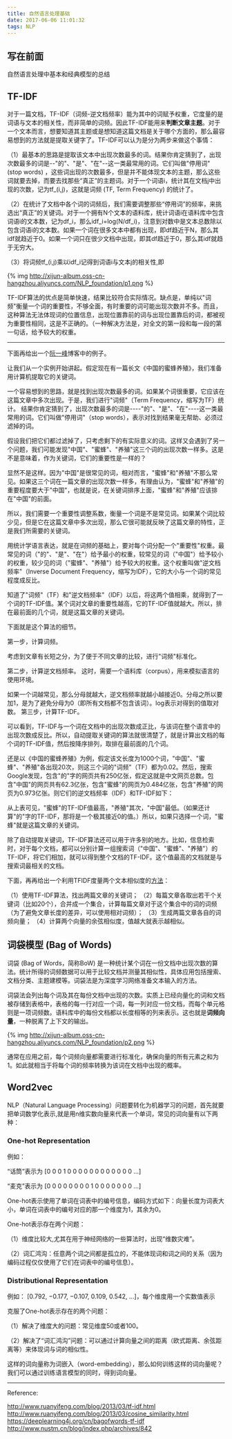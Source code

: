 ```yaml
---
title: 自然语言处理基础
date: 2017-06-06 11:01:32
tags: NLP
---
```


## 写在前面

自然语言处理中基本和经典模型的总结

## TF-IDF

对于一篇文档，TF-IDF（词频-逆文档频率）能为其中的词赋予权重，它度量的是词语与文本的相关性，而非简单的词频。因此TF-IDF能用来**判断文章主题**。对于一个文本而言，想要知道其主题或是想知道这篇文档是关于哪个方面的，那么最容易想到的方法就是提取关键字了。TF-IDF可以认为是分为两步来做这个事情：

<!-- more -->

（1）最基本的思路是提取该文本中出现次数最多的词。结果你肯定猜到了，出现次数最多的词是--"的"、"是"、"在"--这一类最常用的词。它们叫做"停用词" (stop words) ，这些词出现的次数最多，但是并不能体现文本的主题，那么这些词就要去掉，而要去找那些“真正”的主题词。对于一个词语i，统计其在文档j中出现的次数，记为tf_(i,j)，这就是词频 (TF, Term Frequency) 的统计了。

（2）在统计了文档中各个词的词频后，我们需要调整那些“停用词”的频率，来挑选出“真正”的关键词。对于一个拥有N个文本的语料库，统计词语i在语料库中包含词语i的文本数，记为df_i，那么idf_i=log(N/df_i)，注意到对数中是文本总数除以包含词语i的文本数。如果一个词在很多文本中都有出现，即df趋近于N，那么其idf就趋近于0。如果一个词只在很少文档中出现，即其df趋近于0，那么其idf就趋于无穷大。

（3）将词频tf_(i,j)乘以idf_i记得到词语i与文本j的相关性,即

{% img http://xijun-album.oss-cn-hangzhou.aliyuncs.com/NLP_foundation/p1.png %}

TF-IDF算法的优点是简单快速，结果比较符合实际情况。缺点是，单纯以"词频"衡量一个词的重要性，不够全面，有时重要的词可能出现次数并不多。而且，这种算法无法体现词的位置信息，出现位置靠前的词与出现位置靠后的词，都被视为重要性相同，这是不正确的。（一种解决方法是，对全文的第一段和每一段的第一句话，给予较大的权重。

----

下面再给出一个[阮一峰](http://www.ruanyifeng.com/blog/2013/03/tf-idf.html)博客中的例子。

让我们从一个实例开始讲起。假定现在有一篇长文《中国的蜜蜂养殖》，我们准备用计算机提取它的关键词。

一个容易想到的思路，就是找到出现次数最多的词。如果某个词很重要，它应该在这篇文章中多次出现。于是，我们进行"词频"（Term Frequency，缩写为TF）统计。
结果你肯定猜到了，出现次数最多的词是----"的"、"是"、"在"----这一类最常用的词。它们叫做"停用词"（stop words），表示对找到结果毫无帮助、必须过滤掉的词。

假设我们把它们都过滤掉了，只考虑剩下的有实际意义的词。这样又会遇到了另一个问题，我们可能发现"中国"、"蜜蜂"、"养殖"这三个词的出现次数一样多。这是不是意味着，作为关键词，它们的重要性是一样的？

显然不是这样。因为"中国"是很常见的词，相对而言，"蜜蜂"和"养殖"不那么常见。如果这三个词在一篇文章的出现次数一样多，有理由认为，"蜜蜂"和"养殖"的重要程度要大于"中国"，也就是说，在关键词排序上面，"蜜蜂"和"养殖"应该排在"中国"的前面。

所以，我们需要一个重要性调整系数，衡量一个词是不是常见词。如果某个词比较少见，但是它在这篇文章中多次出现，那么它很可能就反映了这篇文章的特性，正是我们所需要的关键词。

用统计学语言表达，就是在词频的基础上，要对每个词分配一个"重要性"权重。最常见的词（"的"、"是"、"在"）给予最小的权重，较常见的词（"中国"）给予较小的权重，较少见的词（"蜜蜂"、"养殖"）给予较大的权重。这个权重叫做"逆文档频率"（Inverse Document Frequency，缩写为IDF），它的大小与一个词的常见程度成反比。

知道了"词频"（TF）和"逆文档频率"（IDF）以后，将这两个值相乘，就得到了一个词的TF-IDF值。某个词对文章的重要性越高，它的TF-IDF值就越大。所以，排在最前面的几个词，就是这篇文章的关键词。

下面就是这个算法的细节。

第一步，计算词频。

考虑到文章有长短之分，为了便于不同文章的比较，进行"词频"标准化。

第二步，计算逆文档频率。
这时，需要一个语料库（corpus），用来模拟语言的使用环境。

如果一个词越常见，那么分母就越大，逆文档频率就越小越接近0。分母之所以要加1，是为了避免分母为0（即所有文档都不包含该词）。log表示对得到的值取对数。
第三步，计算TF-IDF。

可以看到，TF-IDF与一个词在文档中的出现次数成正比，与该词在整个语言中的出现次数成反比。所以，自动提取关键词的算法就很清楚了，就是计算出文档的每个词的TF-IDF值，然后按降序排列，取排在最前面的几个词。

还是以《中国的蜜蜂养殖》为例，假定该文长度为1000个词，"中国"、"蜜蜂"、"养殖"各出现20次，则这三个词的"词频"（TF）都为0.02。然后，搜索Google发现，包含"的"字的网页共有250亿张，假定这就是中文网页总数。包含"中国"的网页共有62.3亿张，包含"蜜蜂"的网页为0.484亿张，包含"养殖"的网页为0.973亿张。则它们的逆文档频率（IDF）和TF-IDF如下：

从上表可见，"蜜蜂"的TF-IDF值最高，"养殖"其次，"中国"最低。（如果还计算"的"字的TF-IDF，那将是一个极其接近0的值。）所以，如果只选择一个词，"蜜蜂"就是这篇文章的关键词。

除了自动提取关键词，TF-IDF算法还可以用于许多别的地方。比如，信息检索时，对于每个文档，都可以分别计算一组搜索词（"中国"、"蜜蜂"、"养殖"）的TF-IDF，将它们相加，就可以得到整个文档的TF-IDF。这个值最高的文档就是与搜索词最相关的文档。

下面，再再给出一个利用TFIDF度量两个文本相似度的[方法](http://www.ruanyifeng.com/blog/2013/03/cosine_similarity.html)：

（1）使用TF-IDF算法，找出两篇文章的关键词；
（2）每篇文章各取出若干个关键词（比如20个），合并成一个集合，计算每篇文章对于这个集合中的词的词频（为了避免文章长度的差异，可以使用相对词频）；
（3）生成两篇文章各自的词频向量；
（4）计算两个向量的余弦相似度，值越大就表示越相似。

## 词袋模型 (Bag of Words)

词袋 (Bag of Words，简称BoW) 是一种统计某个词在一份文档中出现次数的算法。统计所得的词频数据可以用于比较文档并测量其相似性，具体应用包括搜索、文档分类、主题建模等。词袋法是为深度学习网络准备文本输入的方法。

词袋法会列出每个词及其在每份文档中出现的次数。实质上已经向量化的词和文档被存储到表格中，表格的每一行对应一个词，每一列对应一份文档，而每个单元格则是一项词频数。语料库中的每份文档都以长度相等的列来表示。这也就是**词频向量**，一种脱离了上下文的输出。

{% img http://xijun-album.oss-cn-hangzhou.aliyuncs.com/NLP_foundation/p2.png %}

通常在应用之前，每个词频向量都需要进行标准化，确保向量的所有元素之和为1。如此就相当于将每个词的频率转换为该词在文档中出现的概率。

## Word2vec

NLP（Natural Language Processing）问题要转化为机器学习的问题，首先就要把单词数学化表示,就是用n维实数向量来代表一个单词，常见的词向量有以下两种：

### One-hot Representation

例如： 

“话筒”表示为 [0 0 0 1 0 0 0 0 0 0 0 0 0 0 0 0 …]

“麦克”表示为 [0 0 0 0 0 0 0 0 1 0 0 0 0 0 0 0 …]

One-hot表示使用了单词在词表中的编号信息，编码方式如下：向量长度为词表大小，单词在词表中的编号对应的那一个维度为1，其余为0。

One-hot表示存在两个问题：

（1）维度比较大,尤其在用于神经网络的一些算法时，出现“维数灾难”。

（2）词汇鸿沟：任意两个词之间都是孤立的，不能体现词和词之间的关系（因为编码过程仅仅使用了它们在词表中的编号信息）。

### Distributional Representation

例如： [0.792, −0.177, −0.107, 0.109, 0.542, …]，每个维度用一个实数值表示

克服了One-hot表示存在的两个问题：

（1）解决了维度大的问题：常见维度50或者100。

（2）解决了“词汇鸿沟”问题：可以通过计算向量之间的距离（欧式距离、余弦距离等）来体现词与词的相似性。

这样的词向量称为词嵌入（word-embedding），那么如何训练这样的词向量呢？我们可以通过训练语言模型的同时，得到词向量。

----

Reference:

http://www.ruanyifeng.com/blog/2013/03/tf-idf.html
http://www.ruanyifeng.com/blog/2013/03/cosine_similarity.html
https://deeplearning4j.org/cn/bagofwords-tf-idf
http://www.nustm.cn/blog/index.php/archives/842

